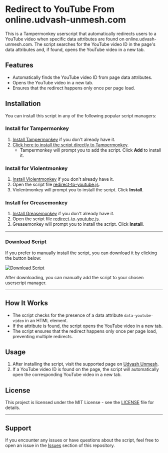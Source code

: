 # Redirect to YouTube From online.udvash-unmesh.com
This is a Tampermonkey userscript that automatically redirects users to a YouTube video when specific data attributes are found on online.udvash-unmesh.com. The script searches for the YouTube video ID in the page's data attributes and, if found, opens the YouTube video in a new tab.

## Features

- Automatically finds the YouTube video ID from page data attributes.
- Opens the YouTube video in a new tab.
- Ensures that the redirect happens only once per page load.

## Installation

You can install this script in any of the following popular script managers:

### Install for Tampermonkey

1. [Install Tampermonkey](https://www.tampermonkey.net/) if you don't already have it.
2. [Click here to install the script directly to Tampermonkey](https://raw.githubusercontent.com/LazyDevUserX/Udvash-To-YouTube-Auto-Redirect-Script/refs/heads/main/redirect-to-youtube.js).
   - Tampermonkey will prompt you to add the script. Click **Add** to install it.

### Install for Violentmonkey

1. [Install Violentmonkey](https://violentmonkey.github.io/) if you don't already have it.
2. Open the script file [redirect-to-youtube.js](https://raw.githubusercontent.com/LazyDevUserX/Udvash-To-YouTube-Auto-Redirect-Script/refs/heads/main/redirect-to-youtube.js).
3. Violentmonkey will prompt you to install the script. Click **Install**.

### Install for Greasemonkey

1. [Install Greasemonkey](https://www.greasespot.net/) if you don't already have it.
2. Open the script file [redirect-to-youtube.js](https://raw.githubusercontent.com/LazyDevUserX/Udvash-To-YouTube-Auto-Redirect-Script/refs/heads/main/redirect-to-youtube.js).
3. Greasemonkey will prompt you to install the script. Click **Install**.

---

### Download Script

If you prefer to manually install the script, you can download it by clicking the button below:

[![Download Script](https://img.shields.io/badge/Download%20Script-green.svg?style=flat&logo=github)](https://github.com/LazyDevUserX/Udvash-To-YouTube-Auto-Redirect-Script/raw/main/redirect-to-youtube.js)

After downloading, you can manually add the script to your chosen userscript manager.

---

## How It Works

- The script checks for the presence of a data attribute `data-youtube-video` in an HTML element.
- If the attribute is found, the script opens the YouTube video in a new tab.
- The script ensures that the redirect happens only once per page load, preventing multiple redirects.

## Usage

1. After installing the script, visit the supported page on [Udvash Unmesh](https://online.udvash-unmesh.com/Routine/ClassDetails).
2. If a YouTube video ID is found on the page, the script will automatically open the corresponding YouTube video in a new tab.

## License

This project is licensed under the MIT License - see the [LICENSE](LICENSE) file for details.

---

## Support

If you encounter any issues or have questions about the script, feel free to open an issue in the [Issues](https://github.com/LazyDevUserX/Udvash-To-YouTube-Auto-Redirect-Script/issues) section of this repository.
